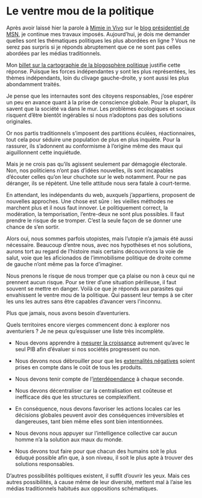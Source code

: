 # Le ventre mou de la politique

Après avoir laissé hier la parole à [Mimie in Vivo](http://www.mimie-invivo.com) sur le [blog présidentiel de MSN](http://2007.fr.msn.com/blog/), je continue mes travaux imposés. Aujourd’hui, je dois me demander quelles sont les thématiques politiques les plus abordées en ligne ? Vous ne serez pas surpris si je réponds abruptement que ce ne sont pas celles abordées par les médias traditionnels.

Mon [billet sur la cartographie de la blogosphère politique](/2007/02/13/cartographie-de-la-blogosphere-politique/) justifie cette réponse. Puisque les forces indépendantes y sont les plus représentées, les thèmes indépendants, loin du clivage gauche-droite, y sont aussi les plus abondamment traités.

Je pense que les internautes sont des citoyens responsables, j’ose espérer un peu en avance quant à la prise de conscience globale. Pour la plupart, ils savent que la société va dans le mur. Les problèmes écologiques et sociaux risquent d’être bientôt ingérables si nous n’adoptons pas des solutions originales.

Or nos partis traditionnels s’imposent des partitions éculées, réactionnaires, tout cela pour séduire une population de plus en plus inquiète. Pour la rassurer, ils s’adonnent au conformisme à l’origine même des maux qui aiguillonnent cette inquiétude.

Mais je ne crois pas qu’ils agissent seulement par démagogie électorale. Non, nos politiciens n’ont pas d’idées nouvelles, ils sont incapables d’écouter celles qu’on leur chuchote sur le web notamment. Pour ne pas déranger, ils se répètent. Une telle attitude nous sera fatale à court-terme.

En attendant, les indépendants du web, auxquels j’appartiens, proposent de nouvelles approches. Une chose est sûre : les vieilles méthodes ne marchent plus et il nous faut innover. Le politiquement correct, la modération, la temporisation, l’entre-deux ne sont plus possibles. Il faut prendre le risque de se tromper. C’est la seule façon de se donner une chance de s’en sortir.

Alors oui, nous sommes parfois utopistes, mais l’utopie n’a jamais été aussi nécessaire. Beaucoup d’entre nous, avec nos hypothèses et nos solutions, aurons tort au regard de l’histoire mais certains découvrirons la voie de salut, voie que les aficionados de l’immobilisme politique de droite comme de gauche n’ont même pas la force d’imaginer.

Nous prenons le risque de nous tromper que ça plaise ou non à ceux qui ne prennent aucun risque. Pour se tirer d’une situation périlleuse, il faut souvent se mettre en danger. Voilà ce que je réponds aux parasites qui envahissent le ventre mou de la politique. Qui passent leur temps à se citer les uns les autres sans être capables d’avancer vers l’inconnu.

Plus que jamais, nous avons besoin d’aventuriers.

Quels territoires encore vierges commencent donc à explorer nos aventuriers ? Je ne peux qu’esquisser une liste très incomplète.

- Nous devons apprendre à [mesurer la croissance](/2006/05/30/croissance-illusoire/) autrement qu’avec le seul PIB afin d’évaluer si nos sociétés progressent ou non.

- Nous devons nous débrouiller pour que les [externalités négatives](/2007/02/06/jose-bove-live/) soient prises en compte dans le coût de tous les produits.

- Nous devons tenir compte de l’[interdépendance](/2006/06/27/declaration-d%e2%80%99interdependance/) à chaque seconde.

- Nous devons décentraliser car la centralisation est coûteuse et inefficace dès que les structures se complexifient.

- En conséquence, nous devons favoriser les actions locales car les décisions globales peuvent avoir des conséquences irréversibles et dangereuses, tant bien même elles sont bien intentionnées.

- Nous devons nous appuyer sur l’intelligence collective car aucun homme n’a la solution aux maux du monde.

- Nous devons tout faire pour que chacun des humains soit le plus éduqué possible afin que, à son niveau, il soit le plus apte à trouver des solutions responsables.

D’autres possibilités politiques existent, il suffit d’ouvrir les yeux. Mais ces autres possibilités, à cause même de leur diversité, mettent mal à l’aise les médias traditionnels habitués aux oppositions schématiques.